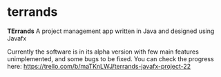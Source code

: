# terrands

**TErrands**
A project management app written in Java and designed using Javafx

Currently the software is in its alpha version with few main features unimplemented, and some bugs to be fixed. You can check the progress here: 
https://trello.com/b/maTKnLWJ/terrands-javafx-project-22
